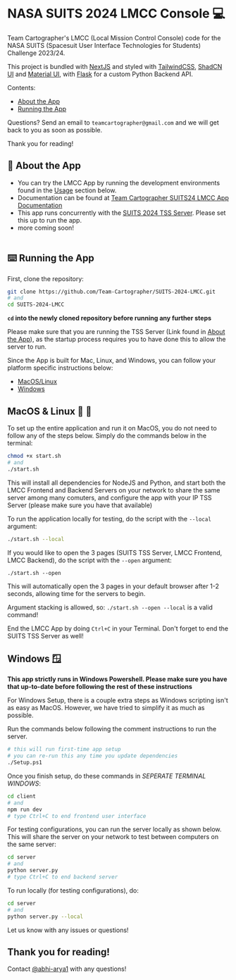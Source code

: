 # NASA SUITS 2024 LMCC Console :computer:

Team Cartographer's LMCC (Local Mission Control Console) code for the NASA SUITS (Spacesuit User Interface Technologies for Students) Challenge 2023/24. <br>

This project is bundled with [NextJS](https://nextjs.org/) and styled with [TailwindCSS](https://tailwindcss.com/), [ShadCN UI](https://ui.shadcn.com/) and [Material UI](https://mui.com/), with [Flask](https://flask.palletsprojects.com/en/3.0.x/) for a custom Python Backend API.

Contents:

- [About the App](#rocket-about-the-app)
- [Running the App](#keyboard-running-the-app)

Questions? Send an email to `teamcartographer@gmail.com` and we will get back to you as soon as possible.

Thank you for reading!

## :rocket: About the App

- You can try the LMCC App by running the development environments found in the [Usage](#earth_americas-usage) section below.
- Documentation can be found at [Team Cartographer SUITS24 LMCC App Documentation](https://drive.google.com/drive/folders/1yhpCCvDxDdY3s0cky-qRmtXiPUFmtyzn?usp=sharing)
- This app runs concurrently with the [SUITS 2024 TSS Server](https://github.com/SUITS-Techteam/TSS_2024). Please set this up to run the app.
- more coming soon!<br><br>

## :keyboard: Running the App

First, clone the repository:

```bash
git clone https://github.com/Team-Cartographer/SUITS-2024-LMCC.git
# and
cd SUITS-2024-LMCC
```

**`cd` into the newly cloned repository before running any further steps**

Please make sure that you are running the TSS Server (Link found in [About the App](#rocket-about-the-app)), as the startup process requires you to have done this to allow the server to run.

Since the App is built for Mac, Linux, and Windows, you can follow your platform specific instructions below:

- [MacOS/Linux](#macos--linux-apple-penguin)
- [Windows](#windows-window)

## MacOS & Linux :apple: :penguin:

To set up the entire application and run it on MacOS, you do not need to follow any of the steps below. Simply do the commands below in the terminal:

```bash
chmod +x start.sh
# and
./start.sh
```

This will install all dependencies for NodeJS and Python, and start both the LMCC Frontend and Backend Servers on your network to share the same server among many comuters, and configure the app with your IP TSS Server (please make sure you have that available)

To run the application locally for testing, do the script with the `--local` argument:

```bash
./start.sh --local
```

If you would like to open the 3 pages (SUITS TSS Server, LMCC Frontend, LMCC Backend), do the script with the `--open` argument:

```
./start.sh --open
```

This will automatically open the 3 pages in your default browser after 1-2 seconds, allowing time for the servers to begin.

Argument stacking is allowed, so: `./start.sh --open --local` is a valid command!

End the LMCC App by doing `Ctrl+C` in your Terminal. Don't forget to end the SUITS TSS Server as well!

## Windows :window:

**This app strictly runs in Windows Powershell. Please make sure you have that up-to-date before following the rest of these instructions**

For Windows Setup, there is a couple extra steps as Windows scripting isn't as easy as MacOS. However, we have tried to simplify it as much as possible.

Run the commands below following the comment instructions to run the server.

```bash
# this will run first-time app setup
# you can re-run this any time you update dependencies
./Setup.ps1
```

Once you finish setup, do these commands in _SEPERATE TERMINAL WINDOWS_:

```bash
cd client
# and
npm run dev
# type Ctrl+C to end frontend user interface
```

For testing configurations, you can run the server locally as shown below. This will share the server on your network to test between computers on the same server:

```bash
cd server
# and
python server.py
# type Ctrl+C to end backend server
```

To run locally (for testing configurations), do:

```bash
cd server
# and
python server.py --local
```

Let us know with any issues or questions!

## Thank you for reading!

Contact [@abhi-arya1](https://github.com/abhi-arya1) with any questions!
